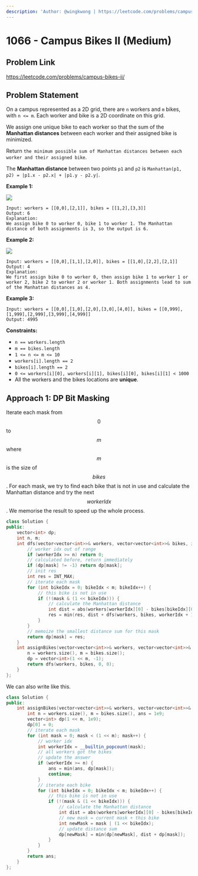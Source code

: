 ```yaml
---
description: 'Author: @wingkwong | https://leetcode.com/problems/campus-bikes-ii/'
---
```


# 1066 - Campus Bikes II (Medium)

## Problem Link

https://leetcode.com/problems/campus-bikes-ii/

## Problem Statement

On a campus represented as a 2D grid, there are `n` workers and `m` bikes, with `n <= m`. Each worker and bike is a 2D coordinate on this grid.

We assign one unique bike to each worker so that the sum of the **Manhattan distances** between each worker and their assigned bike is minimized.

Return `the minimum possible sum of Manhattan distances between each worker and their assigned bike`.

The **Manhattan distance** between two points `p1` and `p2` is `Manhattan(p1, p2) = |p1.x - p2.x| + |p1.y - p2.y|`.



**Example 1:**

![](https://assets.leetcode.com/uploads/2019/03/06/1261\_example\_1\_v2.png)

```
Input: workers = [[0,0],[2,1]], bikes = [[1,2],[3,3]]
Output: 6
Explanation: 
We assign bike 0 to worker 0, bike 1 to worker 1. The Manhattan distance of both assignments is 3, so the output is 6.
```

**Example 2:**

![](https://assets.leetcode.com/uploads/2019/03/06/1261\_example\_2\_v2.png)

```
Input: workers = [[0,0],[1,1],[2,0]], bikes = [[1,0],[2,2],[2,1]]
Output: 4
Explanation: 
We first assign bike 0 to worker 0, then assign bike 1 to worker 1 or worker 2, bike 2 to worker 2 or worker 1. Both assignments lead to sum of the Manhattan distances as 4.
```

**Example 3:**

```
Input: workers = [[0,0],[1,0],[2,0],[3,0],[4,0]], bikes = [[0,999],[1,999],[2,999],[3,999],[4,999]]
Output: 4995
```

**Constraints:**

* `n == workers.length`
* `m == bikes.length`
* `1 <= n <= m <= 10`
* `workers[i].length == 2`
* `bikes[i].length == 2`
* `0 <= workers[i][0], workers[i][1], bikes[i][0], bikes[i][1] < 1000`
* All the workers and the bikes locations are **unique**.

## Approach 1:  DP Bit Masking

Iterate each mask from $$0$$ to $$m$$ where $$m$$ is the size of $$bikes$$. For each mask, we try to find each bike that is not in use and calculate the Manhattan distance and try the next $$workerIdx$$. We memorise the result to speed up the whole process.

<SolutionAuthor name="@wingkwong"/>

```cpp
class Solution {
public:
    vector<int> dp;
    int n, m;
    int dfs(vector<vector<int>>& workers, vector<vector<int>>& bikes, int workerIdx, int mask) {
        // worker idx out of range
        if (workerIdx >= n) return 0;
        // calculated before, return immediately
        if (dp[mask] != -1) return dp[mask];
        // init res
        int res = INT_MAX;
        // iterate each mask
        for (int bikeIdx = 0; bikeIdx < m; bikeIdx++) {
            // this bike is not in use
            if (!(mask & (1 << bikeIdx))) {
                // calculate the Manhattan distance
                int dist = abs(workers[workerIdx][0] - bikes[bikeIdx][0]) + abs(workers[workerIdx][1] - bikes[bikeIdx][1]);
                res = min(res, dist + dfs(workers, bikes, workerIdx + 1, mask | (1 << bikeIdx)));
            }
        }
        // memoize the smallest distance sum for this mask
        return dp[mask] = res;
    }
    int assignBikes(vector<vector<int>>& workers, vector<vector<int>>& bikes) {
        n = workers.size(), m = bikes.size();
        dp = vector<int>(1 << m, -1);
        return dfs(workers, bikes, 0, 0);
    }
};
```

We can also write like this.

<SolutionAuthor name="@wingkwong"/>

```cpp
class Solution {
public:
    int assignBikes(vector<vector<int>>& workers, vector<vector<int>>& bikes) {
        int n = workers.size(), m = bikes.size(), ans = 1e9;
        vector<int> dp(1 << m, 1e9);
        dp[0] = 0;
        // iterate each mask
        for (int mask = 0; mask < (1 << m); mask++) {
            // worker idx
            int workerIdx = __builtin_popcount(mask);
            // all workers got the bikes
            // update the answer
            if (workerIdx >= n) {
                ans = min(ans, dp[mask]);
                continue;
            }
            // iterate each bike
            for (int bikeIdx = 0; bikeIdx < m; bikeIdx++) {
                // this bike is not in use
                if (!(mask & (1 << bikeIdx))) {
                    // calculate the Manhattan distance
                    int dist = abs(workers[workerIdx][0] - bikes[bikeIdx][0]) + abs(workers[workerIdx][1] - bikes[bikeIdx][1]);
                    // new mask = current mask + this bike
                    int newMask = mask | (1 << bikeIdx);
                    // update distance sum
                    dp[newMask] = min(dp[newMask], dist + dp[mask]);
                }
            }
        }
        return ans;
    }
};
```

